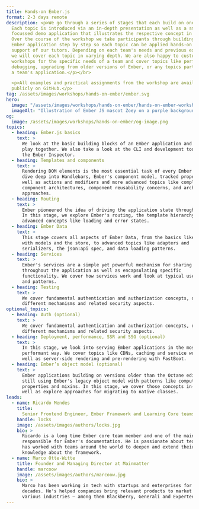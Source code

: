 ```yaml
---
title: Hands-on Ember.js
format: 2-3 days remote
description: <p>We go through a series of stages that each build on one another.
  Each topic is introduced via an in-depth presentation as well as a small,
  focussed demo application that illustrates the respective concept in practice.
  Over the course of the workshop we take participants through building a full
  Ember application step by step so each topic can be applied hands-on with the
  support of our tutors. Depending on each team's needs and previous experience,
  we will cover each topic in varying depth. We are also happy to customize
  workshops for the specific needs of a team and cover topics like performance,
  debugging, upgrading from older versions of Ember, or any topics particular to
  a team's application.</p></br>

  <p>All examples and practical assignments from the workshop are available
  publicly on GitHub.</p>
tag: /assets/images/workshops/hands-on-ember/ember.svg
hero:
  image: "/assets/images/workshops/hands-on-ember/hands-on-ember-workshop-hero.jpg"
  imageAlt: "Illustration of Ember JS mascot Zoey on a purple background"
og:
  image: /assets/images/workshops/hands-on-ember/og-image.png
topics:
  - heading: Ember.js basics
    text: >
      We look at the basic building blocks of an Ember application and how they
      play together. We also take a look at the CLI and development tooling like
      the Ember Inspector.
  - heading: Templates and components
    text: >
      Rendering DOM elements is the most essential task of every Ember app. We
      dive deep into Handlebars, Ember's component model, tracked properties as
      well as actions and modifiers and more advanced topics like complex
      component architectures, component reusability concerns, and architectural
      approaches.
  - heading: Routing
    text: >
      Ember pioneered the idea of driving the application state through the URL.
      In this stage, we explore Ember's routing, the template hierarchy, and
      advanced concepts like loading and error states.
  - heading: Ember Data
    text: >
      This stage covers all aspects of Ember Data, from the basics like working
      with models and the store, to advanced topics like adapters and
      serializers, the json:api spec, and data loading patterns.
  - heading: Services
    text: >
      Ember's services are a simple yet powerful mechanism for sharing state
      throughout the application as well as encapsulating specific
      functionality. We cover how services work and look at typical use cases
      and patterns.
  - heading: Testing
    text: >
      We cover fundamental authentication and authorization concepts, discussing
      different mechanisms and related security aspects.
optional_topics:
  - heading: Auth (optional)
    text: >
      We cover fundamental authentication and authorization concepts, discussing
      different mechanisms and related security aspects.
  - heading: Deployment, performance, SSR and SSG (optional)
    text: >
      In this stage, we look into serving Ember applications in the most
      performant way. We cover topics like CDNs, caching and service workers, as
      well as server-side rendering and pre-rendering with FastBoot.
  - heading: Ember’s object model (optional)
    text: >
      Ember applications building on versions older than the Octane edition are
      still using Ember's legacy object model with patterns like computed
      properties and mixins. In this stage, we cover those concepts in-depth as
      well as explore approaches for migrating to native classes.
leads:
  - name: Ricardo Mendes
    title:
      Senior Frontend Engineer, Ember Framework and Learning Core teams member
    handle: locks
    image: /assets/images/authors/locks.jpg
    bio: >
      Ricardo is a long time Ember core team member and one of the main people
      responsible for Ember's documentation. He is passionate about teaching and
      has worked with teams around the world to deepen and extend their
      knowledge about the framework.
  - name: Marco Otte-Witte
    title: Founder and Managing Director at Mainmatter
    handle: marcoow
    image: /assets/images/authors/marcoow.jpg
    bio: >
      Marco has been working in tech with startups and enterprises for 2
      decades. He's helped companies bring relevant products to market in
      various industries – among them Blackberry, Generali and Experteer.
---
```


<!--break-->
